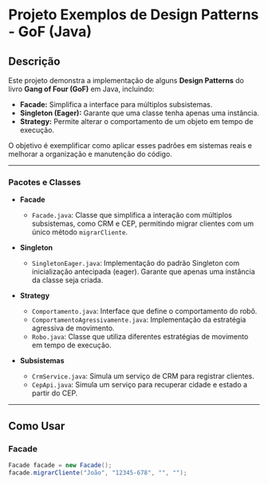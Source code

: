 # Projeto Exemplos de Design Patterns - GoF (Java)

## Descrição
Este projeto demonstra a implementação de alguns **Design Patterns** do livro **Gang of Four (GoF)** em Java, incluindo:

- **Facade:** Simplifica a interface para múltiplos subsistemas.  
- **Singleton (Eager):** Garante que uma classe tenha apenas uma instância.  
- **Strategy:** Permite alterar o comportamento de um objeto em tempo de execução.

O objetivo é exemplificar como aplicar esses padrões em sistemas reais e melhorar a organização e manutenção do código.

---


### Pacotes e Classes

- **Facade**
  - `Facade.java`: Classe que simplifica a interação com múltiplos subsistemas, como CRM e CEP, permitindo migrar clientes com um único método `migrarCliente`.

- **Singleton**
  - `SingletonEager.java`: Implementação do padrão Singleton com inicialização antecipada (eager). Garante que apenas uma instância da classe seja criada.

- **Strategy**
  - `Comportamento.java`: Interface que define o comportamento do robô.
  - `ComportamentoAgressivamente.java`: Implementação da estratégia agressiva de movimento.
  - `Robo.java`: Classe que utiliza diferentes estratégias de movimento em tempo de execução.

- **Subsistemas**
  - `CrmService.java`: Simula um serviço de CRM para registrar clientes.
  - `CepApi.java`: Simula um serviço para recuperar cidade e estado a partir do CEP.

---

## Como Usar

### Facade
```java
Facade facade = new Facade();
facade.migrarCliente("João", "12345-678", "", "");


